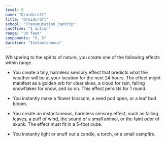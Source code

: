 ```yaml
---
level: 0
name: "Druidcraft"
title: "Druidcraft"
school: "Transmutation cantrip"
castTime: "1 action"
range: "30 feet"
components: "V, S"
duration: "Instantaneous"
---
```


Whispering to the spirits of nature, you create one of the following effects within range.

- You create a tiny, harmless sensory effect that predicts what the weather will be at your location for the next 24 hours. The effect might manifest as a golden orb for clear skies, a cloud for rain, falling snowflakes for snow, and so on. This effect persists for 1 round.

- You instantly make a flower blossom, a seed pod open, or a leaf bud bloom.

- You create an instantaneous, harmless sensory effect, such as falling leaves, a puff of wind, the sound of a small animal, or the faint odor of skunk. The effect must fit in a 5-foot cube.

- You instantly light or snuff out a candle, a torch, or a small campfire.
